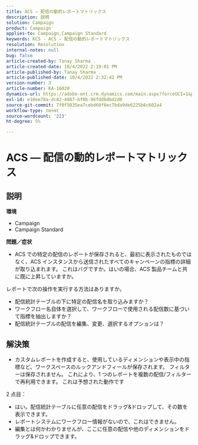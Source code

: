 ```yaml
---
title: ACS — 配信の動的レポートマトリックス
description: 説明
solution: Campaign
product: Campaign
applies-to: Campaign,Campaign Standard
keywords: KCS - ACS — 配信の動的レポートマトリックス
resolution: Resolution
internal-notes: null
bug: false
article-created-by: Tanay Sharma .
article-created-date: 10/4/2022 2:19:01 PM
article-published-by: Tanay Sharma .
article-published-date: 10/4/2022 2:32:42 PM
version-number: 3
article-number: KA-16020
dynamics-url: https://adobe-ent.crm.dynamics.com/main.aspx?forceUCI=1&pagetype=entityrecord&etn=knowledgearticle&id=4296257c-ef43-ed11-bba2-0022480868ff
exl-id: e10ee78a-dc82-4987-bf0b-96fdd6dbd2d0
source-git-commit: 7f0f5035ea7cebd60f6ec7bda9de6225b6c602a4
workflow-type: tm+mt
source-wordcount: '223'
ht-degree: 5%

---
```


# ACS — 配信の動的レポートマトリックス

## 説明

<b>環境</b>
- Campaign
- Campaign Standard




<b>問題／症状</b>

- ACS での特定の配信のレポートが保存されると、最初に表示されたものではなく、ACS インスタンスから送信されたすべてのキャンペーンの指標の詳細が取り込まれます。 これはバグですか。はいの場合、ACS 製品チームと共に既に上昇していますか。


レポートで次の操作を実行する方法はありますか。

- 配信統計テーブルの下に特定の配信名を取り込みますか？
- ワークフロー名自体を選択して、ワークフローで使用される配信数に基づいて指標を抽出しますか？
- 配信統計テーブルの配信を編集、変更、選択するオプションは？





## 解決策


- カスタムレポートを作成すると、使用しているディメンションや表示中の指標など、ワークスペースのルックアンドフィールが保存されます。 フィルターは保存されません。 これにより、1 つのレポートを複数の配信/フィルターで再利用できます。 これは予想された動作です


2 点目：



- はい。配信統計テーブルに任意の配信をドラッグ&amp;ドロップして、その数を表示できます。
- レポートシステムにワークフロー情報がないので、これはできません。
- 編集とは何かわかりませんが、ここに任意の配信や他のディメンションをドラッグ&amp;ドロップできます。
